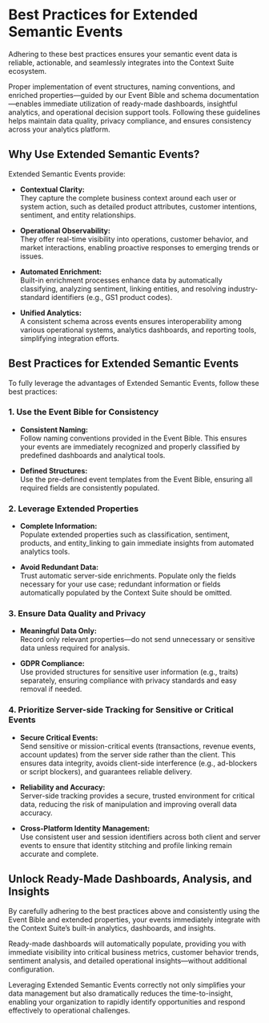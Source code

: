 # Best Practices for Extended Semantic Events
Adhering to these best practices ensures your semantic event data is reliable, actionable, and seamlessly integrates into the Context Suite ecosystem. 

Proper implementation of event structures, naming conventions, and enriched properties—guided by our Event Bible and schema documentation—enables immediate utilization of ready-made dashboards, insightful analytics, and operational decision support tools. Following these guidelines helps maintain data quality, privacy compliance, and ensures consistency across your analytics platform.

## Why Use Extended Semantic Events?
Extended Semantic Events provide:

- **Contextual Clarity:**\
  They capture the complete business context around each user or system action, such as detailed product attributes, customer intentions, sentiment, and entity relationships.

- **Operational Observability:**\
   They offer real-time visibility into operations, customer behavior, and market interactions, enabling proactive responses to emerging trends or issues.

- **Automated Enrichment:**\
  Built-in enrichment processes enhance data by automatically classifying, analyzing sentiment, linking entities, and resolving industry-standard identifiers (e.g., GS1 product codes).

- **Unified Analytics:**\
  A consistent schema across events ensures interoperability among various operational systems, analytics dashboards, and reporting tools, simplifying integration efforts.

## Best Practices for Extended Semantic Events
To fully leverage the advantages of Extended Semantic Events, follow these best practices:

### 1. Use the Event Bible for Consistency
- **Consistent Naming:**\
  Follow naming conventions provided in the Event Bible. This ensures your events are immediately recognized and properly classified by predefined dashboards and analytical tools.

- **Defined Structures:**\
  Use the pre-defined event templates from the Event Bible, ensuring all required fields are consistently populated.

### 2. Leverage Extended Properties
- **Complete Information:**\
  Populate extended properties such as classification, sentiment, products, and entity_linking to gain immediate insights from automated analytics tools.

- **Avoid Redundant Data:**\
  Trust automatic server-side enrichments. Populate only the fields necessary for your use case; redundant information or fields automatically populated by the Context Suite should be omitted.

### 3. Ensure Data Quality and Privacy
- **Meaningful Data Only:**\
  Record only relevant properties—do not send unnecessary or sensitive data unless required for analysis.

- **GDPR Compliance:**\
  Use provided structures for sensitive user information (e.g., traits) separately, ensuring compliance with privacy standards and easy removal if needed.

### 4. Prioritize Server-side Tracking for Sensitive or Critical Events
- **Secure Critical Events:**\
  Send sensitive or mission-critical events (transactions, revenue events, account updates) from the server side rather than the client. This ensures data integrity, avoids client-side interference (e.g., ad-blockers or script blockers), and guarantees reliable delivery.

- **Reliability and Accuracy:**\
  Server-side tracking provides a secure, trusted environment for critical data, reducing the risk of manipulation and improving overall data accuracy.

- **Cross-Platform Identity Management:**\
  Use consistent user and session identifiers across both client and server events to ensure that identity stitching and profile linking remain accurate and complete.

## Unlock Ready-Made Dashboards, Analysis, and Insights
By carefully adhering to the best practices above and consistently using the Event Bible and extended properties, your events immediately integrate with the Context Suite’s built-in analytics, dashboards, and insights.

Ready-made dashboards will automatically populate, providing you with immediate visibility into critical business metrics, customer behavior trends, sentiment analysis, and detailed operational insights—without additional configuration.

Leveraging Extended Semantic Events correctly not only simplifies your data management but also dramatically reduces the time-to-insight, enabling your organization to rapidly identify opportunities and respond effectively to operational challenges.
